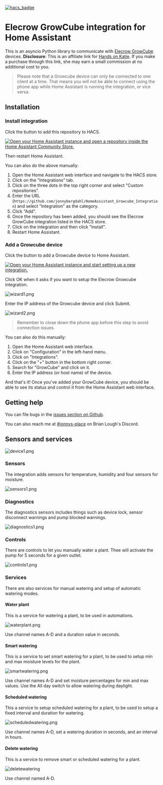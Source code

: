 [![hacs_badge](https://img.shields.io/badge/HACS-Custom-41BDF5.svg?style=for-the-badge)](https://github.com/hacs/integration)

# Elecrow GrowCube integration for Home Assistant
This is an asyncio Python library to communicate with [Elecrow GrowCube](https://shrsl.com/4qit4) devices.
__Disclosure__: This is an affiliate link for [Hands on Katie](https://handsonkatie.com). If you make a purchase through this link, she may earn a small commission at no additional cost to you.

> Please note that a Growcube device can only be connected to one client at a time. That means you 
> will not be able to connect using the phone app while Home Assistant is running the integration, 
> or vice versa.

## Installation

### Install integration

Click the button to add this repository to HACS.

[![Open your Home Assistant instance and open a repository inside the Home Assistant Community Store.](https://my.home-assistant.io/badges/hacs_repository.svg)](https://my.home-assistant.io/redirect/hacs_repository/?owner=jonnybergdahl&category=Integration&repository=HomeAssistant_Growcube_Integration)

Then restart Home Assistant.

You can also do the above manually:
1. Open the Home Assistant web interface and navigate to the HACS store.
2. Click on the "Integrations" tab.
3. Click on the three dots in the top right corner and select "Custom repositories".
4. Enter the URL (`https://github.com/jonnybergdahl/HomeAssistant_Growcube_Integration`) and select "Integration" as the category.
5. Click "Add".
6. Once the repository has been added, you should see the Elecrow GrowCube integration listed in the HACS store.
7. Click on the integration and then click "Install".
8. Restart Home Assistant.

### Add a Growcube device

Click the button to add a Growcube device to Home Assistant.

[![Open your Home Assistant instance and start setting up a new integration.](https://my.home-assistant.io/badges/config_flow_start.svg)](https://my.home-assistant.io/redirect/config_flow_start/?domain=growcube)

Click OK when it asks if you want to setup the Elecrow Growcube integration.

![wizard1.png](https://raw.githubusercontent.com/jonnybergdahl/HomeAssistant_Growcube_Integration/main/images/wizard1.png)

Enter the IP address of the Growcube device and click Submit.

![wizard2.png](https://raw.githubusercontent.com/jonnybergdahl/HomeAssistant_Growcube_Integration/main/images/wizard2.png)

> Remember to close down the phone app before this step to avoid connection issues.

You can also do this manually:

1. Open the Home Assistant web interface.
2. Click on "Configuration" in the left-hand menu.
3. Click on "Integrations".
4. Click on the "+" button in the bottom right corner.
5. Search for "GrowCube" and click on it.
6. Enter the IP address (or host name) of the device.

And that's it! Once you've added your GrowCube device, you should be able to see its status and control it from the Home Assistant web interface.

## Getting help

You can file bugs in the [issues section on Github](https://github.com/jonnybergdahl/HomeAssistant_Growcube_Integration/issues).

You can also reach me at [#jonnys-place](https://discord.gg/SeHKWPu9Cw) on Brian Lough's Discord.

## Sensors and services

![device1.png](https://raw.githubusercontent.com/jonnybergdahl/HomeAssistant_Growcube_Integration/main/images/device1.png)

### Sensors 

The integration adds sensors for temperature, humidity and four sensors for moisture.

![sensors1.png](https://raw.githubusercontent.com/jonnybergdahl/HomeAssistant_Growcube_Integration/main/images/sensors1.png)

### Diagnostics

The diagnostics sensors includes things such as device lock, sensor disconnect warnings and pump blocked warnings.

![diagnostics1.png](https://raw.githubusercontent.com/jonnybergdahl/HomeAssistant_Growcube_Integration/main/images/diagnostics1.png)

### Controls

There are controls to let you manually water a plant. Thee will activate the pump for 5 seconds for a given outlet.

![controls1.png](https://raw.githubusercontent.com/jonnybergdahl/HomeAssistant_Growcube_Integration/main/images/controls1.png)

### Services

There are also services for manual watering and setup of automatic watering modes.

#### Water plant

This is a service for watering a plant, to be used in automations.

![waterplant.png](https://raw.githubusercontent.com/jonnybergdahl/HomeAssistant_Growcube_Integration/main/images/waterplant.png)

Use channel names A-D and a duration value in seconds.

#### Smart watering

This is a service to set smart watering for a plant, to be used to setup min and max
moisture levels for the plant.

![smartwatering.png](https://raw.githubusercontent.com/jonnybergdahl/HomeAssistant_Growcube_Integration/main/images/smartwatering.png)

Use channel names A-D and set moisture percentages for min and max values. Use the All day switch to allow watering during daylight.

#### Scheduled watering

This a service to setup scheduled watering for a plant, to be used to setup a fixed interval and duration for watering. 

![scheduledwatering.png](https://raw.githubusercontent.com/jonnybergdahl/HomeAssistant_Growcube_Integration/main/images/scheduledwatering.png)

Use channel names A-D, set a watering duration in seconds, and an interval in hours.

#### Delete watering

This is a service to remove smart or scheduled watering for a plant. 

![deletewatering](https://raw.githubusercontent.com/jonnybergdahl/HomeAssistant_Growcube_Integration/main/images/deletewatering.png)

Use channel named A-D.
